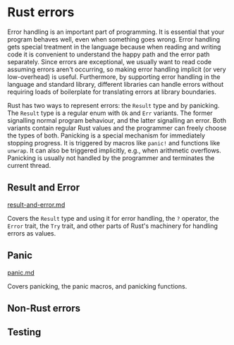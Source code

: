 # Rust errors

Error handling is an important part of programming. It is essential that your program behaves well, even when something goes wrong. Error handling gets special treatment in the language because when reading and writing code it is convenient to understand the happy path and the error path separately. Since errors are exceptional, we usually want to read code assuming errors aren't occurring, so making error handling implicit (or very low-overhead) is useful. Furthermore, by supporting error handling in the language and standard library, different libraries can handle errors without requiring loads of boilerplate for translating errors at library boundaries.

Rust has two ways to represent errors: the `Result` type and by panicking. The `Result` type is a regular enum with `Ok` and `Err` variants. The former signalling normal program behaviour, and the latter signalling an error. Both variants contain regular Rust values and the programmer can freely choose the types of both. Panicking is a special mechanism for immediately stopping progress. It is triggered by macros like `panic!` and functions like `unwrap`. It can also be triggered implicitly, e.g., when arithmetic overflows. Panicking is usually not handled by the programmer and terminates the current thread.

## Result and Error

[result-and-error.md](result-and-error.md)

Covers the `Result` type and using it for error handling, the `?` operator, the `Error` trait, the `Try` trait, and other parts of Rust's machinery for handling errors as values.

## Panic

[panic.md](panic.md)

Covers panicking, the panic macros, and panicking functions.

## Non-Rust errors

## Testing
